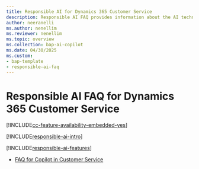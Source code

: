 ```yaml
---
title: Responsible AI for Dynamics 365 Customer Service
description: Responsible AI FAQ provides information about the AI technology used in Customer Service, with key considerations and details about how the AI is used, tested and evaluated, and any specific limitations.
author: neeranelli
ms.author: nenellim
ms.reviewer: nenellim
ms.topic: overview 
ms.collection: bap-ai-copilot
ms.date: 04/30/2025
ms.custom: 
- bap-template
- responsible-ai-faq
---
```


# Responsible AI FAQ for Dynamics 365 Customer Service

[!INCLUDE[cc-feature-availability-embedded-yes](../../includes/cc-feature-availability-embedded-yes.md)]


[!INCLUDE[responsible-ai-intro](../../includes/responsible-ai-intro.md)]

[!INCLUDE[responsible-ai-features](../../includes/responsible-ai-features.md)]

- [FAQ for Copilot in Customer Service](faq-responsible-ai-copilot.md)
